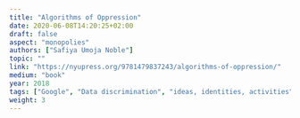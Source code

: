 ```yaml
---
title: "Algorithms of Oppression"
date: 2020-06-08T14:20:25+02:00
draft: false
aspect: "monopolies"
authors: ["Safiya Umoja Noble"]
topic: ""
link: "https://nyupress.org/9781479837243/algorithms-of-oppression/"
medium: "book"
year: 2018
tags: ["Google", "Data discrimination", "ideas, identities, activities", "whiteness", "people of color", "women of color"]
weight: 3
---
```

